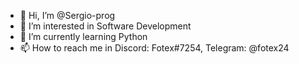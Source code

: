 - 👋 Hi, I’m @Sergio-prog
- 👀 I’m interested in Software Development
- 🌱 I’m currently learning Python
- 📫 How to reach me in Discord: Fotex#7254, Telegram: @fotex24

<!---
Sergio-prog/Sergio-prog is a ✨ special ✨ repository because its `README.md` (this file) appears on your GitHub profile.
You can click the Preview link to take a look at your changes.
--->
